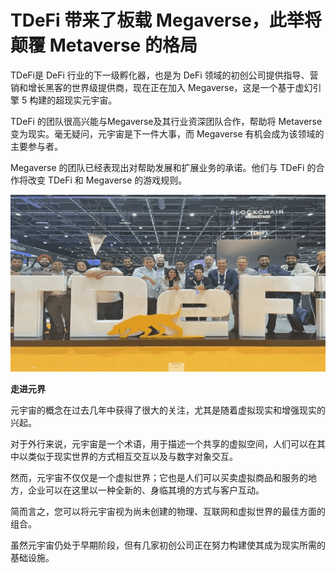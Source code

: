 # TDeFi 带来了板载 Megaverse，此举将颠覆 Metaverse 的格局




TDeFi是 DeFi 行业的下一级孵化器，也是为 DeFi 领域的初创公司提供指导、营销和增长黑客的世界级提供商，现在正在加入 Megaverse，这是一个基于虚幻引擎 5 构建的超现实元宇宙。

TDeFi 的团队很高兴能与Megaverse及其行业资深团队合作，帮助将 Metaverse 变为现实。毫无疑问，元宇宙是下一件大事，而 Megaverse 有机会成为该领域的主要参与者。

Megaverse 的团队已经表现出对帮助发展和扩展业务的承诺。他们与 TDeFi 的合作将改变 TDeFi 和 Megaverse 的游戏规则。 

![TDeFi是 DeFi 行业的下一级孵化器](45.png)



**走进元界**

元宇宙的概念在过去几年中获得了很大的关注，尤其是随着虚拟现实和增强现实的兴起。 

对于外行来说，元宇宙是一个术语，用于描述一个共享的虚拟空间，人们可以在其中以类似于现实世界的方式相互交互以及与数字对象交互。 

然而，元宇宙不仅仅是一个虚拟世界；它也是人们可以买卖虚拟商品和服务的地方，企业可以在这里以一种全新的、身临其境的方式与客户互动。 

简而言之，您可以将元宇宙视为尚未创建的物理、互联网和虚拟世界的最佳方面的组合。 

虽然元宇宙仍处于早期阶段，但有几家初创公司正在努力构建使其成为现实所需的基础设施。 
